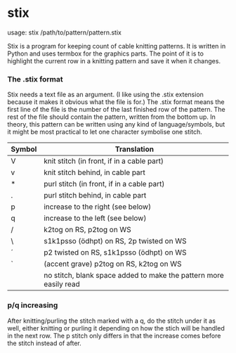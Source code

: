 # stix
usage: stix /path/to/pattern/pattern.stix

Stix is a program for keeping count of cable knitting patterns. It is written 
in Python and uses termbox for the graphics parts. The point of it is to
highlight the current row in a knitting pattern and save it when it changes.

### The .stix format
Stix needs a text file as an argument. (I like using the .stix extension 
because it makes it obvious what the file is for.) The .stix format means the
first line of the file is the number of the last finished row of the pattern.
The rest of the file should contain the pattern, written from the bottom up.
In theory, this pattern can be written using any kind of language/symbols, but
it might be most practical to let one character symbolise one stitch.

Symbol | Translation 
------ | -------------
   V   | knit stitch (in front, if in a cable part)
   v   | knit stitch behind, in cable part
  \*   | purl stitch (in front, if in a cable part)
   .   | purl stitch behind, in cable part
   p   | increase to the right (see below)
   q   | increase to the left (see below)
   /   | k2tog on RS, p2tog on WS
   \   | s1k1psso (ödhpt) on RS, 2p twisted on WS
   ´   | p2 twisted on RS, s1k1psso (ödhpt) on WS
  \`   | (accent grave) p2tog on RS, k2tog on WS
       | no stitch, blank space added to make the pattern more easily read

### p/q increasing
After knitting/purling the stitch marked with a q, do the stitch under it as 
well, either knitting or purling it depending on how the stich will be handled 
in the next row. The p stitch only differs in that the increase comes before
the stitch instead of after.
